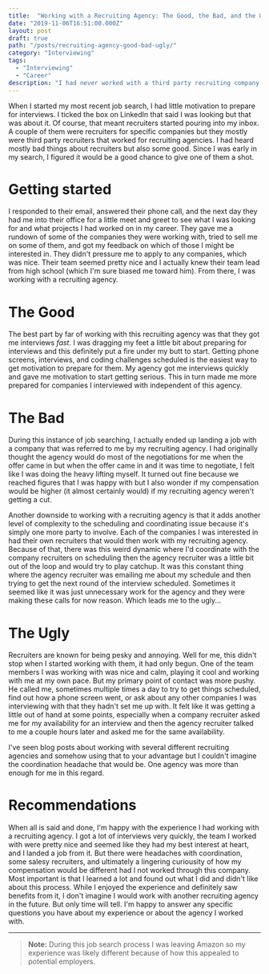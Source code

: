 ```yaml
---
title:  "Working with a Recruiting Agency: The Good, the Bad, and the Ugly"
date: "2019-11-06T16:51:00.000Z"
layout: post
draft: true
path: "/posts/recruiting-agency-good-bad-ugly/"
category: "Interviewing"
tags:
  - "Interviewing"
  - "Career"
description: "I had never worked with a third party recruiting company before but figured I'd give it a shot. While it had its benefits, I can't say for sure if I'd do it again."
---
```


When I started my most recent job search, I had little motivation to prepare for interviews. I ticked the box on LinkedIn that said I was looking but that was about it. Of course, that meant recruiters started pouring into my inbox. A couple of them were recruiters for specific companies but they mostly were third party recruiters that worked for recruiting agencies. I had heard mostly bad things about recruiters but also some good. Since I was early in my search, I figured it would be a good chance to give one of them a shot.

# Getting started

I responded to their email, answered their phone call, and the next day they had me into their office for a little meet and greet to see what I was looking for and what projects I had worked on in my career. They gave me a rundown of some of the companies they were working with, tried to sell me on some of them, and got my feedback on which of those I might be interested in. They didn't pressure me to apply to any companies, which was nice. Their team seemed pretty nice and I actually knew their team lead from high school (which I'm sure biased me toward him). From there, I was working with a recruiting agency.

# The Good

The best part by far of working with this recruiting agency was that they got me interviews _fast_. I was dragging my feet a little bit about preparing for interviews and this definitely put a fire under my butt to start. Getting phone screens, interviews, and coding challenges scheduled is the easiest way to get motivation to prepare for them. My agency got me interviews quickly and gave me motivation to start getting serious. This in turn made me more prepared for companies I interviewed with independent of this agency.

# The Bad

During this instance of job searching, I actually ended up landing a job with a company that was referred to me by my recruiting agency. I had originally thought the agency would do most of the negotiations for me when the offer came in but when the offer came in and it was time to negotiate, I felt like I was doing the heavy lifting myself. It turned out fine because we reached figures that I was happy with but I also wonder if my compensation would be higher (it almost certainly would) if my recruiting agency weren't getting a cut.

Another downside to working with a recruiting agency is that it adds another level of complexity to the scheduling and coordinating issue because it's simply one more party to involve. Each of the companies I was interested in had their own recruiters that would then work with my recruiting agency. Because of that, there was this weird dynamic where I'd coordinate with the company recruiters on scheduling then the agency recruiter was a little bit out of the loop and would try to play catchup. It was this constant thing where the agency recruiter was emailing me about my schedule and then trying to get the next round of the interview scheduled. Sometimes it seemed like it was just unnecessary work for the agency and they were making these calls for now reason. Which leads me to the ugly...

# The Ugly

Recruiters are known for being pesky and annoying. Well for me, this didn't stop when I started working with them, it had only begun. One of the team members I was working with was nice and calm, playing it cool and working with me at my own pace. But my primary point of contact was more pushy. He called me, sometimes multiple times a day to try to get things scheduled, find out how a phone screen went, or ask about any other companies I was interviewing with that they hadn't set me up with. It felt like it was getting a little out of hand at some points, especially when a company recruiter asked me for my availability for an interview and then the agency recruiter talked to me a couple hours later and asked me for the same availability.

I've seen blog posts about working with several different recruiting agencies and somehow using that to your advantage but I couldn't imagine the coordination headache that would be. One agency was more than enough for me in this regard.

# Recommendations

When all is said and done, I'm happy with the experience I had working with a recruiting agency. I got a lot of interviews very quickly, the team I worked with were pretty nice and seemed like they had my best interest at heart, and I landed a job from it. But there were headaches with coordination, some salesy recruiters, and ultimately a lingering curiousity of how my compensation would be different had I not worked through this company. Most important is that I learned a lot and found out what I did and didn't like about this process. While I enjoyed the experience and definitely saw benefits from it, I don't imagine I would work with another recruiting agency in the future. But only time will tell. I'm happy to answer any specific questions you have about my experience or about the agency I worked with.

---

> **Note:** During this job search process I was leaving Amazon so my experience was likely different because of how this appealed to potential employers.